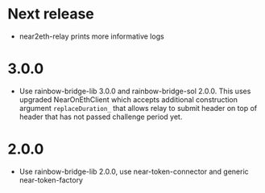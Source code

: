 # Next release
- near2eth-relay prints more informative logs

# 3.0.0
- Use rainbow-bridge-lib 3.0.0 and rainbow-bridge-sol 2.0.0. This uses upgraded NearOnEthClient which accepts additional construction argument `replaceDuration_` that allows relay to submit header on top of header that has not passed challenge period yet.

# 2.0.0

- Use rainbow-bridge-lib 2.0.0, use near-token-connector and generic near-token-factory
